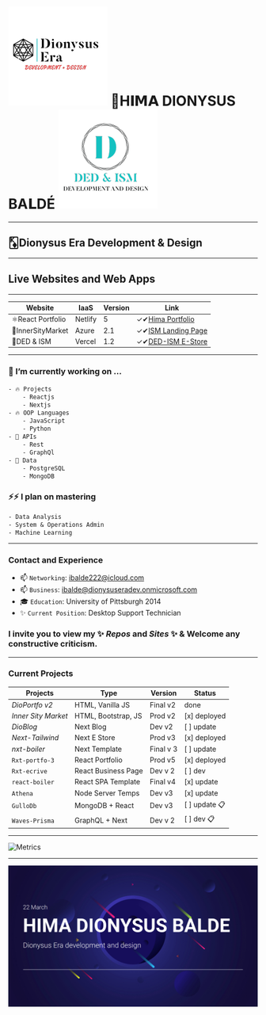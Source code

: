
# ![Ded](/DedLogo.png) 👑H𝐈𝗠𝗔 DIONYSUS BA𝗟DÉ ![Ded](/DedIsm.png)

___

## 🃎Dionysus Era Development & Design

___

## Live Websites and Web Apps
___
| Website     | IaaS       | Version       | Link |
| ---------------- | ---------- | ------------ | ----- |
| ⚛️React Portfolio | Netlify | 5 | ✓✔︎[Hima Portfolio](https://himabalde.netlify.com) |
| 🔭InnerSityMarket | Azure | 2.1  | ✓✔︎[ISM Landing Page](https://happy-ocean-0d2a3c60f.azurestaticapps.net) |
| 🏁DED & ISM | Vercel | 1.2 | ✓✔︎[DED-ISM E-Store](https://ism-ded.vercel.app/) |
___

### 💬 I’m currently working on ...

	- 🔥 Projects
	 	- Reactjs
	 	- Nextjs
	- 🔥 OOP Languages
		- JavaScript
		- Python
	- 💫 APIs
		- Rest
		- GraphQl
	- 💫 Data
		- PostgreSQL
		- MongoDB

### ⚡️⚡️ I plan on mastering

	- Data Analysis
	- System & Operations Admin
	- Machine Learning
___

### Contact and Experience

- 📫 `Networking`: ibalde222@icloud.com 
- 📫 `Business`: ibalde@dionysuseradev.onmicrosoft.com
- 🎓 `Education`: University of Pittsburgh 2014
- ✨ `Current Position`: Desktop Support Technician

### I invite you to view my ✨ _Repos_ and _Sites_ ✨ & Welcome any constructive criticism.

___

### Current Projects

| Projects            | Type                       | Version         | Status      |
| ------------------- | -------------------------- | ------------- | ------------- |
| _DioPortfo v2_     | HTML, Vanilla JS  | Final v2     | done |
| _Inner Sity Market_ | HTML, Bootstrap, JS  | Prod v2     | [x] deployed |
| _DioBlog_           |  Next  Blog       | Dev v2    | [ ] update |
| _Next-Tailwind_         |  Next E Store | Prod v3     | [x] deployed  |
| _nxt-boiler_     | Next Template      | Final v 3     | [ ] update  |
| `Rxt-portfo-3`     | React Portfolio       |  Prod v5     | [x] deployed  |
| `Rxt-ecrive`     | React Business Page      | Dev v 2     | [ ] dev  |
| `react-boiler`     | React SPA Template      | Final v4     | [x] update  |
| `Athena` | Node Server Temps  | Dev v3    | [x] update |
| `GulloDb` | MongoDB + React  | Dev v3    | [ ] update 📋 |
| `Waves-Prisma`  |  GraphQL + Next  | Dev v 2  | [ ] dev 📋 |

___

![Metrics](https://metrics.lecoq.io/bahim22?template=classic&base.hireable=true&repositories=20&repositories.batch=20&languages=1&isocalendar=1&activity=1&notable=1&lines=1&introduction=1&repositories=1&followup=1&base.indepth=false&base.hireable=true&repositories=20&repositories.batch=20&repositories.forks=false&repositories.affiliations=owner&isocalendar.duration=half-year&languages.ignored=css&languages.limit=8&languages.threshold=0%25&languages.other=true&languages.colors=github&languages.sections=most-used&languages.indepth=false&languages.analysis.timeout=15&languages.categories=markup%2C%20programming&languages.recent.categories=markup%2C%20programming&languages.recent.load=300&languages.recent.days=14&followup.sections=repositories&followup.indepth=false&activity.limit=5&activity.load=300&activity.days=14&activity.visibility=all&activity.timestamps=false&activity.filter=all&notable.from=organization&notable.repositories=false&notable.indepth=false&notable.types=commit&introduction.title=true&config.timezone=America%2FNew_York)

___

![Ded](/himacard.png)
